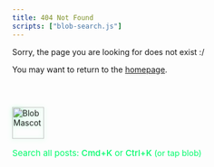 ```yaml
---
title: 404 Not Found
scripts: ["blob-search.js"]
---
```


Sorry, the page you are looking for does not exist :/

You may want to return to the [homepage](/).

<br>


<div style="display: flex; flex-direction: column; align-items: flex-start; justify-content: flex-start; margin-top: 2em;">
			<img src="/static/images/gallery/blob/blob-beanie.svg" alt="Blob Mascot" id="blob-mascot" style="height: 4em; width: auto; animation: jump 0.8s infinite alternate; cursor:pointer; filter: drop-shadow(0 1px 4px #00fb6b55); padding: 0; margin: 0; object-fit: cover; object-position: left; display: block;" />
	<div style="margin-top:1em; text-align:left; color:#00fb6b; font-size:1.08em;">
		<span>Search all posts: <span style="font-weight:500;">Cmd+K</span> or <span style="font-weight:500;">Ctrl+K</span> <span style="font-size:0.95em;">(or tap blob)</span></span>
	</div>
</div>
<style>
@keyframes jump {
	0% { transform: translateY(0); }
	100% { transform: translateY(-28px); }
}
</style>
<script>
window.blobSearchOpen = function() {
	var modal = document.getElementById('blob-search-modal');
	if (modal) {
		modal.style.visibility = 'visible';
		var input = modal.querySelector('#blob-search-input');
		if (input) input.focus();
	}
};
document.addEventListener('DOMContentLoaded', function() {
	var blob = document.getElementById('blob-mascot');
	if (blob) {
		blob.onclick = window.blobSearchOpen;
	}
});
</script>

